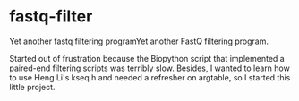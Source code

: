 fastq-filter
============

Yet another fastq filtering programYet another FastQ filtering program.

Started out of frustration because the Biopython script that
implemented a paired-end filtering scripts was terribly slow. Besides,
I wanted to learn how to use Heng Li's kseq.h and needed a refresher
on argtable, so I started this little project.

